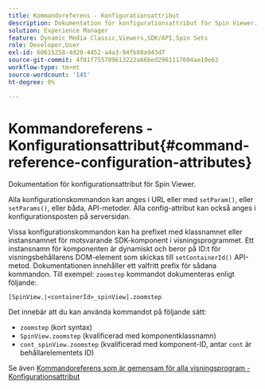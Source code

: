 ```yaml
---
title: Kommandoreferens - Konfigurationsattribut
description: Dokumentation för konfigurationsattribut för Spin Viewer.
solution: Experience Manager
feature: Dynamic Media Classic,Viewers,SDK/API,Spin Sets
role: Developer,User
exl-id: 60615258-4d20-4452-a4a3-94fb88a943d7
source-git-commit: 4f81f755789613222a66bed2961117604ae19e62
workflow-type: tm+mt
source-wordcount: '141'
ht-degree: 0%

---
```


# Kommandoreferens - Konfigurationsattribut{#command-reference-configuration-attributes}

Dokumentation för konfigurationsattribut för Spin Viewer.

Alla konfigurationskommandon kan anges i URL eller med `setParam()`, eller `setParams()`, eller båda, API-metoder. Alla config-attribut kan också anges i konfigurationsposten på serversidan.

Vissa konfigurationskommandon kan ha prefixet med klassnamnet eller instansnamnet för motsvarande SDK-komponent i visningsprogrammet. Ett instansnamn för komponenten är dynamiskt och beror på ID:t för visningsbehållarens DOM-element som skickas till `setContainerId()` API-metod. Dokumentationen innehåller ett valfritt prefix för sådana kommandon. Till exempel: `zoomstep` kommandot dokumenteras enligt följande:

`[SpinView.|<containerId>_spinView].zoomstep`

Det innebär att du kan använda kommandot på följande sätt:

* `zoomstep` (kort syntax)
* `SpinView.zoomstep` (kvalificerad med komponentklassnamn)
* `cont_spinView.zoomstep` (kvalificerad med komponent-ID, antar `cont` är behållarelementets ID)

Se även [Kommandoreferens som är gemensam för alla visningsprogram - Konfigurationsattribut](../../../r-html5-viewer-20-cmdref-configattrib/r-html5-viewer-20-cmdref-configattrib.md#concept-850e0f2c49b949deb7cfbfd330d329bd)
